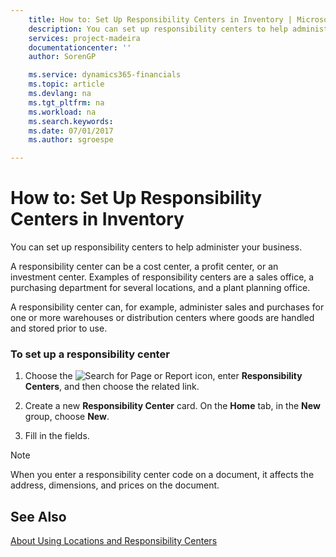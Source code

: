 ```yaml
---
    title: How to: Set Up Responsibility Centers in Inventory | Microsoft Docs
    description: You can set up responsibility centers to help administer your business.
    services: project-madeira
    documentationcenter: ''
    author: SorenGP

    ms.service: dynamics365-financials
    ms.topic: article
    ms.devlang: na
    ms.tgt_pltfrm: na
    ms.workload: na
    ms.search.keywords:
    ms.date: 07/01/2017
    ms.author: sgroespe

---
```

# How to: Set Up Responsibility Centers in Inventory
You can set up responsibility centers to help administer your business.  
  
 A responsibility center can be a cost center, a profit center, or an investment center. Examples of responsibility centers are a sales office, a purchasing department for several locations, and a plant planning office.  
  
 A responsibility center can, for example, administer sales and purchases for one or more warehouses or distribution centers where goods are handled and stored prior to use.  
  
### To set up a responsibility center  
  
1.  Choose the ![Search for Page or Report](media/ui-search/search_small.png "Search for Page or Report icon") icon, enter **Responsibility Centers**, and then choose the related link.  
  
2.  Create a new **Responsibility Center** card. On the **Home** tab, in the **New** group, choose **New**.  
  
3.  Fill in the fields.  
  
> [!NOTE]  
>  When you enter a responsibility center code on a document, it affects the address, dimensions, and prices on the document.  
  
## See Also  
 [About Using Locations and Responsibility Centers](../about-using-locations-and-responsibility-centers.md)
